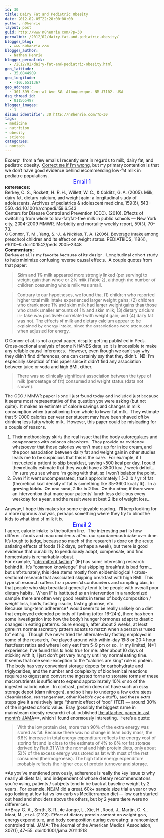 ```yaml
---
id: 30
title: Dairy Fat and Pediatric Obesity
date: 2012-02-05T22:28:00+00:00
author: n8henrie
layout: post
guid: http://www.n8henrie.com/?p=30
permalink: /2012/02/dairy-fat-and-pediatric-obesity/
blogger_blog:
  - www.n8henrie.com
blogger_author:
  - Nathan Henrie
blogger_permalink:
  - /2012/02/dairy-fat-and-pediatric-obesity.html
geo_latitude:
  - 35.0844909
geo_longitude:
  - -106.6511367
geo_address:
  - 301-399 Central Ave SW, Albuquerque, NM 87102, USA
dsq_thread_id:
  - 811565497
blogger_images:
  - 1
disqus_identifier: 30 http://n8henrie.com/?p=30
tags:
- medicine
- nutrition
- obesity
- science
categories:
- nontech
---
```

<div>
  Excerpt  from a few emails I recently sent in regards to milk, dairy fat, and pediatric obesity.  <a href="http://www.ted.com/talks/kathryn_schulz_on_being_wrong.html" target="_blank">Correct me if I’m wrong</a>, but my primary contention is that we don’t have good evidence behind recommending low-fat milk in pediatric populations.
</div>

<div>
</div>

<div style="text-align: center;">
  <span style="color: blue; font-size: large;">Email 1</span>
</div>

<div>
  <b>References: </b>
</div>

<div>
  Berkey, C. S., Rockett, H. R. H., Willett, W. C., & Colditz, G. A. (2005). Milk, dairy fat, dietary calcium, and weight gain: a longitudinal study of adolescents. Archives of pediatrics & adolescent medicine, 159(6), 543–550. doi:10.1001/archpedi.159.6.543
</div>

<div>
</div>

<div>
  Centers for Disease Control and Prevention (CDC). (2010). Effects of switching from whole to low-fat/fat-free milk in public schools — New York city, 2004-2009 MMWR. Morbidity and mortality weekly report, 59(3), 70–73.
</div>

<div>
</div>

<div>
  O’Connor, T. M., Yang, S.-J., & Nicklas, T. A. (2006). Beverage intake among preschool children and its effect on weight status. PEDIATRICS, 118(4), e1010–8. doi:10.1542/peds.2005-2348
</div>

<div>
</div>

<div>
  <b>Commentary:</b>
</div>

<div>
  Berkey et al. is my favorite because of its design.  Longitudinal cohort study to help minimize confusing reverse causal effects.  A couple quotes from that paper:
</div>

> Skim and 1% milk appeared more strongly linked (per serving) to weight gain than whole or 2% milk (Table 2), although the number of children consuming whole milk was small. 

> Contrary to our hypotheses, we found that (1) children who reported higher total milk intake experienced larger weight gains; (2) children who drank more 1% and skim milk had larger weight gains than those who drank smaller amounts of 1% and skim milk; (3) dietary calcium in- take was positively correlated with weight gain; and (4) dairy fat was not. The effects of milk and dietary calcium appear to be explained by energy intake, since the associations were attenuated when adjusted for energy.

<div>
  O’Conner et al. is not a great paper, despite getting published in Peds. Cross-sectional analysis of some NHANES data, so it is impossible to make any reliable causal inferences.  However, even though we can’t say why they didn’t find differences, one can certainly say that they didn’t.  NB: I’m especially skeptical of this paper since it didn’t find any association between juice or soda and high BMI, either.
</div>

> There was no clinically significant association between the type of milk (percentage of fat) consumed and weight status (data not shown). 

<div>
  The CDC / MMWR paper is one I just found today and included just because it seems most representative of the question you were asking (but not quite).  It makes an estimate of calorie savings and changes in milk consumption when transitioning from whole to lower fat milk.  They estimate that 5-7,000 calories per year per student may have been shaved off by drinking less fatty whole milk.  However, this paper could be misleading for a couple of reasons.
</div>

<div>
</div>

  1. Their methodology skirts the real issue: that the body autoregulates and compensates with calories elsewhere.  They provide no evidence whatsoever that those calories weren’t made up for in ice cream, and the poor association between dairy fat and weight gain in other studies leads me to be suspicious that this is the case.  For example, if I instructed a patient to skip breakfast, saving ~500 kcal per day, I could theoretically estimate that they would have a 3500 kcal / week deficit… I’m sure you see where I’m going with that, so I won’t belabor the point.
  2. Even if it went uncompensated, that’s approximately 1.5-2 lb / yr of fat (theoretical kcal density of fat is something like 35-3600 kcal / lb).  In a growing kiddo.  On one hand, 2 lbs is 2 lbs.  On the other, if there were an intervention that made your patients’ lunch less delicious every weekday for a year, and the result were at best 2 lbs of weight loss… 

<div>
  Anyway, I hope this makes for some enjoyable reading.  I’ll keep looking for a more rigorous analysis, perhaps something where they try to blind the kids to what kind of milk it is.
</div>

<div>
</div>

<div style="text-align: center;">
  <span style="color: blue; font-size: large;">Email 2</span>
</div>

<div>
  I agree, calorie intake is the bottom line.  The interesting part is how different foods and macronutrients affect our spontaneous intake over time.  It’s tough to judge, because so much of the research is done on the acute satiating effects of foods (1-2 days, perhaps a week), but there is good evidence that our ability to pendulously adapt, compensate, and find homeostasis is remarkably robust.  
</div>

<div>
</div>

<div>
  For example, “<a href="http://www.leangains.com/" target="_blank">intermittent fasting</a>” (IF) has some interesting research behind it.  It’s “common knowledge” that skipping breakfast is bad form… but unfortunately, this idea stems mostly from epidemiological / cross-sectional research that associated skipping breakfast with high BMI.  This type of research suffers from powerful confounders and sampling bias, in that people who skip breakfast generally tend to be people with overall poor dietary habits.  When IF is instituted as an intervention in a randomized sample, there are often very good results in terms of body composition / weight loss, lipids, fasting insulin, fasting glucose, etc.  
</div>

<div>
</div>

<div>
  Because long-term adherence* would seem to be really unlikely on a diet that employed extended periods of fasting (often 16-24h), there has been some investigation into how the body’s hunger hormones adapt to drastic changes in eating patterns.  Sure enough, after about 2 weeks, at least ghrelin’s normal secretory pattern adapts to match when a person is “used to” eating.  Though I’ve never tried the alternate-day fasting employed in some of the research, I’ve played around with within-day 16:8 or 20:4 hour fast:feast ratios and where I only eat from 5-9 pm or so.  In my limited, N=1 experience, I’ve found this to hold true for me: after about 10 days of sticking with it, I just don’t get very hungry until my normal eating time.
</div>

<div>
</div>

<div>
</div>

<div>
  It seems that one semi-exception to the “calories are king” rule is protein.  The body has very convenient storage depots for carbohydrate and triglycerides, and the number and complexity of biochemical reactions required to digest and convert the ingested forms to storable forms of these macronutrients is sufficient to expend approximately 10% or so of the ingested caloric value.  In contrast, protein does not have such an easy storage depot (darn nitrogen), and so it has to undergo a few extra steps (deamination, rearrangement, other Krebb’s cycle stuff), and these extra steps give it a relatively large “thermic effect of food” (TEF) — around 30% of the ingested caloric value.  Bray (possibly the biggest name in mainstream obesity research) et al. published <a href="http://www.ncbi.nlm.nih.gov/pubmed/22215165" target="_blank">the attached paper in last month’s JAMA</a>**, which I found enormously interesting.  Here’s a quote:
</div>

> With the low protein diet, more than 90% of the extra energy was stored as fat. Because there was no change in lean body mass, the 6.6% increase in total energy expenditure reflects the energy cost of storing fat and is close to the estimate of 4% to 8% for fat storage derived by Flatt.31 With the normal and high protein diets, only about 50% of the excess energy was stored as fat with most of the rest consumed (thermogenesis). The high total energy expenditure probably reflects the higher cost of protein turnover and storage. 

<div>
  *As you’ve mentioned previously, adherence is really the key issue to why nearly all diets fail, and independent of whose dietary recommendations you’re using, patients / subjects tend to be back at baseline weight by 2 years.  For example, NEJM did a great, 60k+ sample size trial a year or two ago looking at low fat vs low carb vs Mediterranean diet — low carb started out head and shoulders above the others, but by 2 years there were no differences.
</div>

<div>
</div>

<div>
  **Bray, G. A., Smith, S. R., de Jonge, L., Xie, H., Rood, J., Martin, C. K., Most, M., et al. (2012). Effect of dietary protein content on weight gain, energy expenditure, and body composition during overeating: a randomized controlled trial. JAMA: The Journal of the American Medical Association, 307(1), 47–55. doi:10.1001/jama.2011.1918
</div>

<div>
</div>

<div>
</div>